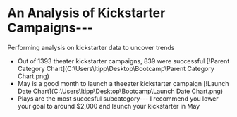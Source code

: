 # An Analysis of Kickstarter Campaigns---
Performing analysis on kickstarter data to uncover trends
* Out of 1393 theater kickstarter campaigns, 839 were successful [!Parent Category Chart](C:\Users\ltipp\Desktop\Bootcamp\Parent Category Chart.png)
* May is a good month to launch a theeater kickstarter campaign [!Launch Date Chart](C:\Users\ltipp\Desktop\Bootcamp\Launch Date Chart.png)
* Plays are the most succesful subcategory---
I recommend you lower your goal to around $2,000 and launch your kickstarter in May
